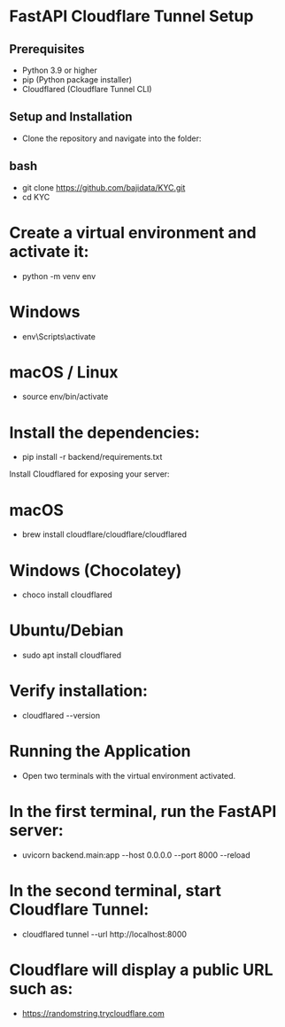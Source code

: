 # FastAPI Cloudflare Tunnel Setup

## Prerequisites
- Python 3.9 or higher  
- pip (Python package installer)  
- Cloudflared (Cloudflare Tunnel CLI)

## Setup and Installation
- Clone the repository and navigate into the folder:

## bash
- git clone https://github.com/bajidata/KYC.git
- cd KYC

# Create a virtual environment and activate it:
- python -m venv env

# Windows
- env\Scripts\activate

# macOS / Linux
- source env/bin/activate

# Install the dependencies:
- pip install -r backend/requirements.txt

Install Cloudflared for exposing your server:
# macOS
- brew install cloudflare/cloudflare/cloudflared

# Windows (Chocolatey)
- choco install cloudflared

# Ubuntu/Debian
- sudo apt install cloudflared

# Verify installation:
- cloudflared --version

# Running the Application
- Open two terminals with the virtual environment activated.

# In the first terminal, run the FastAPI server:
- uvicorn backend.main:app --host 0.0.0.0 --port 8000 --reload

# In the second terminal, start Cloudflare Tunnel:
- cloudflared tunnel --url http://localhost:8000

# Cloudflare will display a public URL such as:
- https://randomstring.trycloudflare.com

